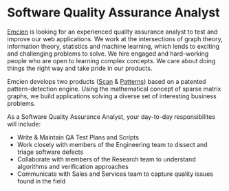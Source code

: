 # Software Quality Assurance Analyst

[Emcien](http://emcien.com/) is looking for an experienced quality assurance analyst to test and improve our web applications. We work at the intersections of graph theory, information theory, statistics and machine learning, which lends to exciting and challenging problems to solve. We hire engaged and hard-working people who are open to learning complex concepts. We care about doing things the right way and take pride in our products.

Emcien develops two products ([Scan](http://emcien.com/scan/) &
[Patterns](http://emcien.com/patterns/)) based on a patented pattern-detection engine. Using the mathematical concept of sparse matrix graphs, we build applications solving a diverse set of interesting business problems.

As a Software Quality Assurance Analyst, your day-to-day responsibilites will include:
* Write & Maintain QA Test Plans and Scripts
* Work closely with members of the Engineering team to dissect and triage software defects
* Collaborate with members of the Research team to understand algorithms and verification approaches
* Communicate with Sales and Services team to capture quality issues found in the field


